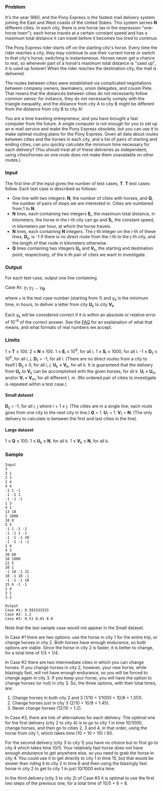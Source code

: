 ### Problem

It's the year 1860, and the Pony Express is the fastest mail delivery system joining the East and West coasts of the United States. This system serves **N** different cities. In each city, there is one horse (as in the expression "one-horse town"); each horse travels at a certain constant speed and has a maximum total distance it can travel before it becomes too tired to continue.

The Pony Express rider starts off on the starting city's horse. Every time the rider reaches a city, they may continue to use their current horse or switch to that city's horse; switching is instantaneous. Horses never get a chance to rest, so whenever part of a horse's maximum total distance is "used up", it is used up forever! When the rider reaches the destination city, the mail is delivered.

The routes between cities were established via complicated negotiations between company owners, lawmakers, union delegates, and cousin Pete. That means that the distances between cities do not necessarily follow common sense: for instance, they do not necessarily comply with the triangle inequality, and the distance from city A to city B might be different from the distance from city B to city A!

You are a time traveling entrepreneur, and you have brought a fast computer from the future. A single computer is not enough for you to set up an e-mail service and make the Pony Express obsolete, but you can use it to make optimal routing plans for the Pony Express. Given all data about routes between cities and the horses in each city, and a list of pairs of starting and ending cities, can you quickly calculate the minimum time necessary for each delivery? (You should treat all of these deliveries as independent; using cities/horses on one route does not make them unavailable on other routes.)

### Input

The first line of the input gives the number of test cases, **T**. **T** test cases follow. Each test case is described as follows:

*   One line with two integers: **N**, the number of cities with horses, and **Q**, the number of pairs of stops we are interested in. Cities are numbered from 1 to **N**.
*   **N** lines, each containing two integers **E**<sub>i</sub>, the maximum total distance, in kilometers, the horse in the i-th city can go and **S**<sub>i</sub>, the constant speed, in kilometers per hour, at which the horse travels.
*   **N** lines, each containing **N** integers. The j-th integer on the i-th of these lines, **D**<sub>ij</sub>, is -1 if there is no direct route from the i-th to the j-th city, and the length of that route in kilometers otherwise.
*   **Q** lines containing two integers **U**<sub>k</sub> and **V**<sub>k</sub>, the starting and destination point, respectively, of the k-th pair of cities we want to investigate.

### Output

For each test case, output one line containing

Case #x: y<sub>1</sub> y<sub>2</sub> ... y<sub>**Q**</sub>

where `x` is the test case number (starting from 1) and y<sub>k</sub> is the minimum time, in hours, to deliver a letter from city **U**<sub>k</sub> to city **V**<sub>k</sub>.

Each y<sub>k</sub> will be considered correct if it is within an absolute or relative error of 10<sup>-6</sup> of the correct answer. See the [FAQ](/codejam/faq.html#floating_point) for an explanation of what that means, and what formats of real numbers we accept.

### Limits

1 ≤ **T** ≤ 100.
2 ≤ **N** ≤ 100.
1 ≤ **E**<sub>i</sub> ≤ 10<sup>9</sup>, for all i.
1 ≤ **S**<sub>i</sub> ≤ 1000, for all i.
-1 ≤ **D**<sub>ij</sub> ≤ 10<sup>9</sup>, for all i, j.
**D**<sub>ii</sub> = -1, for all i. (There are no direct routes from a city to itself.)
**D**<sub>ij</sub> ≠ 0, for all i, j.
**U**<sub>k</sub> ≠ **V**<sub>k</sub>, for all k.
It is guaranteed that the delivery from **U**<sub>k</sub> to **V**<sub>k</sub> can be accomplished with the given horses, for all k.
**U**<sub>l</sub> ≠ **U**<sub>m</sub> and/or **V**<sub>l</sub> ≠ **V**<sub>m</sub>, for all different l, m. (No ordered pair of cities to investigate is repeated within a test case.)

#### Small dataset

**D**<sub>ij</sub> = -1, for all i, j where i + 1 ≠ j. (The cities are in a single line; each route goes from one city to the next city in line.)
**Q** = 1.
**U**<sub>1</sub> = 1.
**V**<sub>1</sub> = **N**. (The only delivery to calculate is between the first and last cities in the line).

#### Large dataset

1 ≤ **Q** ≤ 100.
1 ≤ **U**<sub>k</sub> ≤ **N**, for all k.
1 ≤ **V**<sub>k</sub> ≤ **N**, for all k.

### Sample

```
Input
3
3 1
2 3
2 4
4 4
-1 1 -1
-1 -1 1
-1 -1 -1
1 3
4 1
13 10
1 1000
10 8
5 5
-1 1 -1 -1
-1 -1 1 -1
-1 -1 -1 10
-1 -1 -1 -1
1 4
4 3
30 60
10 1000
12 5
20 1
-1 10 -1 31
10 -1 10 -1
-1 -1 -1 10
15 6 -1 -1
2 4
3 1
3 2
```
```
Output
Case #1: 0.583333333
Case #2: 1.2
Case #3: 0.51 8.01 8.0
```

Note that the last sample case would not appear in the Small dataset.

In Case #1 there are two options: use the horse in city 1 for the entire trip, or change horses in city 2\. Both horses have enough endurance, so both options are viable. Since the horse in city 2 is faster, it is better to change, for a total time of 1/3 + 1/4.

In Case #2 there are two intermediate cities in which you can change horses. If you change horses in city 2, however, your new horse, while blazingly fast, will not have enough endurance, so you will be forced to change again in city 3\. If you keep your horse, you will have the option to change horses (or not) in city 3\. So, the three options, with their total times, are:

1.  Change horses in both city 2 and 3 (1/10 + 1/1000 + 10/8 = 1.351).
2.  Change horses just in city 3 (2/10 + 10/8 = 1.45).
3.  Never change horses (12/10 = 1.2).

In Case #3, there are lots of alternatives for each delivery. The optimal one for the first delivery (city 2 to city 4) is to go to city 1 in time 10/1000, change horses, and then go to cities 2, 3 and 4, in that order, using the horse from city 1, which takes time (10 + 10 + 10) / 60.

For the second delivery (city 3 to city 1) you have no choice but to first go to city 4 which takes time 10/5\. Your relatively fast horse does not have enough endurance to get anywhere else, so you need to grab the horse in city 4\. You could use it to get directly to city 1 in time 15, but that would be slower than riding it to city 2 in time 6 and then using the blazingly fast horse in city 2 to get to city 1 in just 10/1000 extra time.

In the third delivery (city 3 to city 2) of Case #3 it is optimal to use the first two steps of the previous one, for a total time of 10/5 + 6 = 8.
